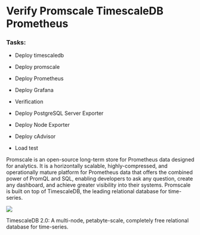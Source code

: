 # Verify Promscale TimescaleDB Prometheus


### Tasks:

- Deploy timescaledb

- Deploy promscale

- Deploy Prometheus

- Deploy Grafana

- Verification

- Deploy PostgreSQL Server Exporter

- Deploy Node Exporter

- Deploy cAdvisor

- Load test

Promscale is an open-source long-term store for Prometheus data designed for analytics. It is a horizontally scalable, highly-compressed, and operationally mature platform for Prometheus data that offers the combined power of PromQL and SQL, enabling developers to ask any question, create any dashboard, and achieve greater visibility into their systems. Promscale is built on top of TimescaleDB, the leading relational database for time-series.



![](promscale-arch.png)



TimescaleDB 2.0: A multi-node, petabyte-scale, completely free relational database for time-series.